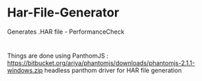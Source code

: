 # Har-File-Generator
Generates .HAR file - PerformanceCheck
#
Things are done using PanthomJS : https://bitbucket.org/ariya/phantomjs/downloads/phantomjs-2.1.1-windows.zip
headless panthom driver for HAR file generation

